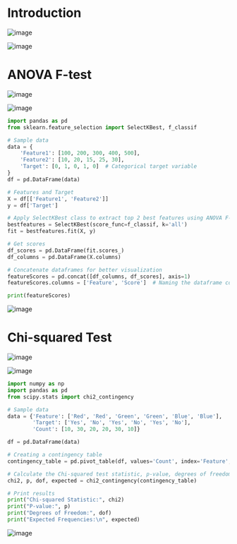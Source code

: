 # Introduction

![image](https://github.com/user-attachments/assets/7e32cfcd-b8db-4bf1-9056-ecc7d88ff577)

![image](https://github.com/user-attachments/assets/4927f7c0-0dd5-4cf2-8f29-53d67b5456f4)

# ANOVA F-test

![image](https://github.com/user-attachments/assets/089816ad-4aed-4051-8e86-f18dd3062ce8)

![image](https://github.com/user-attachments/assets/712c01ac-d60f-4c4b-948c-fcba5dc084b4)

```python
import pandas as pd
from sklearn.feature_selection import SelectKBest, f_classif

# Sample data
data = {
    'Feature1': [100, 200, 300, 400, 500],
    'Feature2': [10, 20, 15, 25, 30],
    'Target': [0, 1, 0, 1, 0]  # Categorical target variable
}
df = pd.DataFrame(data)

# Features and Target
X = df[['Feature1', 'Feature2']]
y = df['Target']

# Apply SelectKBest class to extract top 2 best features using ANOVA F-Test
bestfeatures = SelectKBest(score_func=f_classif, k='all')
fit = bestfeatures.fit(X, y)

# Get scores
df_scores = pd.DataFrame(fit.scores_)
df_columns = pd.DataFrame(X.columns)

# Concatenate dataframes for better visualization 
featureScores = pd.concat([df_columns, df_scores], axis=1)
featureScores.columns = ['Feature', 'Score']  # Naming the dataframe columns

print(featureScores)
```
![image](https://github.com/user-attachments/assets/981aaa7d-30c3-4bb1-820b-37f69c2d4e3f)

# Chi-squared Test

![image](https://github.com/user-attachments/assets/1df80080-b9d8-415d-ae2f-e06e69c69252)

![image](https://github.com/user-attachments/assets/6247e7c2-365f-41f3-b534-12a7031a88d2)

```python
import numpy as np
import pandas as pd
from scipy.stats import chi2_contingency

# Sample data
data = {'Feature': ['Red', 'Red', 'Green', 'Green', 'Blue', 'Blue'],
        'Target': ['Yes', 'No', 'Yes', 'No', 'Yes', 'No'],
        'Count': [10, 30, 20, 20, 30, 10]}

df = pd.DataFrame(data)

# Creating a contingency table
contingency_table = pd.pivot_table(df, values='Count', index='Feature', columns='Target', aggfunc=np.sum)

# Calculate the Chi-squared test statistic, p-value, degrees of freedom, and expected frequencies
chi2, p, dof, expected = chi2_contingency(contingency_table)

# Print results
print("Chi-squared Statistic:", chi2)
print("P-value:", p)
print("Degrees of Freedom:", dof)
print("Expected Frequencies:\n", expected)
```
![image](https://github.com/user-attachments/assets/c5ccfac4-a848-4e4e-80bc-34c3b4fc25d4)













